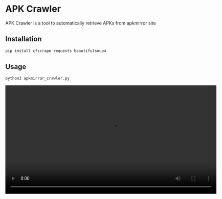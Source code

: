 # APK Crawler
  APK Crawler is a tool to automatically retrieve APKs from apkmirror site
## Installation
```sh
pip install cfscrape requests beautifulsoup4
```
## Usage
```sh
python3 apkmirror_crawler.py
```

<video width="660" height="340" controls>
  <source src="https://raw.githubusercontent.com/nikhilkc96/apkcrawler/master/demo.mov" type="video/mp4">
</video>